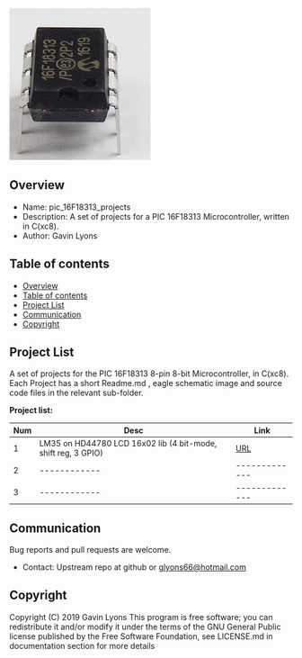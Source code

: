 

![PIC](https://github.com/gavinlyonsrepo/pic_16F18313_projects/blob/master/images/pic16F18313.jpg)

Overview
--------------------------------------------
* Name: pic_16F18313_projects
* Description: A set of projects  for a PIC 16F18313 Microcontroller,
written in C(xc8).
* Author: Gavin Lyons

Table of contents
---------------------------

  * [Overview](#overview)
  * [Table of contents](#table-of-contents)
  * [Project List](#project-list)
  * [Communication](#communication)
  * [Copyright](#copyright)


Project List
-----------------------------------------
A set of projects for the PIC 16F18313 8-pin 8-bit Microcontroller,
in C(xc8). Each Project has a short Readme.md , eagle schematic image and source code files
in the relevant sub-folder. 

**Project list:**

| Num | Desc | Link |
| --- | --- | --- |
| 1  | LM35 on HD44780 LCD 16x02 lib (4 bit-mode, shift reg, 3 GPIO) |[URL](projects/LM35_LCD16X02_4bit) |
| 2  | ------------ | ------------- |
| 3  | ------------ | ------------- |

Communication
-----------

Bug reports and pull requests are welcome.

* Contact: Upstream repo at github or glyons66@hotmail.com

Copyright
---------
Copyright (C) 2019 Gavin Lyons
This program is free software; you can redistribute it and/or modify
it under the terms of the GNU General Public license published by
the Free Software Foundation, see LICENSE.md in documentation section
for more details
